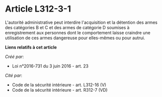 # Article L312-3-1

L'autorité administrative peut interdire l'acquisition et la détention des armes des catégories B et C et des armes de
catégorie D soumises à enregistrement aux personnes dont le comportement laisse craindre une utilisation de ces armes
dangereuse pour elles-mêmes ou pour autrui.

**Liens relatifs à cet article**

_Créé par_:

  - Loi n°2016-731 du 3 juin 2016 - art. 23

_Cité par_:

  - Code de la sécurité intérieure - art. L312-16 (V)
  - Code de la sécurité intérieure - art. R312-7 (VD)
